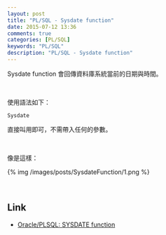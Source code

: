 ```yaml
---
layout: post
title: "PL/SQL - Sysdate function"
date: 2015-07-12 13:36
comments: true
categories: [PL/SQL]
keywords: "PL/SQL"
description: "PL/SQL - Sysdate function"
---
```


Sysdate function 會回傳資料庫系統當前的日期與時間。  

<!-- More -->

<br/>


使用語法如下：  

    Sysdate


直接叫用即可，不需帶入任何的參數。

<br/>


像是這樣：  

{% img /images/posts/SysdateFunction/1.png %}

<br/>

Link
----
* [Oracle/PLSQL: SYSDATE function](http://www.techonthenet.com/oracle/functions/sysdate.php)
